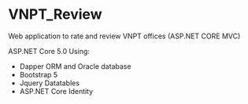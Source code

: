 # VNPT_Review
Web application to rate and review VNPT offices (ASP.NET CORE MVC)

ASP.NET Core 5.0 Using:
+ Dapper ORM and Oracle database
+ Bootstrap 5
+ Jquery Datatables
+ ASP.NET Core Identity
